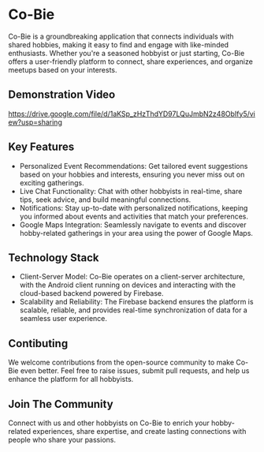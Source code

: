 # Co-Bie

Co-Bie is a groundbreaking application that connects individuals with shared hobbies, making it easy to find and engage with like-minded enthusiasts. Whether you're a seasoned hobbyist or just starting, Co-Bie offers a user-friendly platform to connect, share experiences, and organize meetups based on your interests.

## Demonstration Video
https://drive.google.com/file/d/1aKSp_zHzThdYD97LQuJmbN2z48ObIfy5/view?usp=sharing

## Key Features  
* Personalized Event Recommendations: Get tailored event suggestions based on your hobbies and interests, ensuring you never miss out on exciting gatherings.  
* Live Chat Functionality: Chat with other hobbyists in real-time, share tips, seek advice, and build meaningful connections.  
* Notifications: Stay up-to-date with personalized notifications, keeping you informed about events and activities that match your preferences.  
* Google Maps Integration: Seamlessly navigate to events and discover hobby-related gatherings in your area using the power of Google Maps.

## Technology Stack
* Client-Server Model: Co-Bie operates on a client-server architecture, with the Android client running on devices and interacting with the cloud-based backend powered by Firebase.  
* Scalability and Reliability: The Firebase backend ensures the platform is scalable, reliable, and provides real-time synchronization of data for a seamless user experience.

## Contibuting
We welcome contributions from the open-source community to make Co-Bie even better. Feel free to raise issues, submit pull requests, and help us enhance the platform for all hobbyists.

## Join The Community
Connect with us and other hobbyists on Co-Bie to enrich your hobby-related experiences, share expertise, and create lasting connections with people who share your passions.

